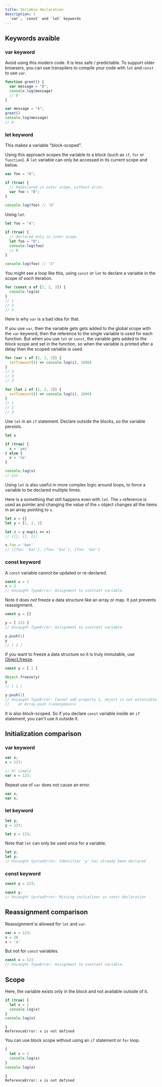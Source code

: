 ```yaml
---
title: Variable declaration
description: |
  `var`, `const` and `let` keywords
---
```


## Keywords avaible

### var keyword

Avoid using this modern code. It is less safe / predictable. To support older browsers,  you can use transpilers to compile your code with `let` and `const` to use `var`.

```javascript
function greet() {
  var message = "B";
  console.log(message)
  // B
}

var message = "A";
greet()
console.log(message)
// A
```

### let keyword

This makes a variable "block-scoped".

Using this approach scopes the variable to a block (such as `if`, `for` or `function`). A `let` variable can only be accessed in its current scope and below.

```javascript
var foo = "A";

if (true) {
  // Redeclared in outer scope, without error.  
  var foo = "B"; 
}
    
console.log(foo) // "B"
```

Using `let`.

```javascript
let foo = "A";

if (true) {
  // Declared only in inner scope.
  let foo = "B"; 
  console.log(foo)
  // B
}
    
console.log(foo) // "A"
```

You might see a loop like this, using `const` or `let` to declare a variable in the scope of _each_ iteration.

```javascript
for (const a of [1, 2, 3]) {
  console.log(a)
}
// 1
// 2
// 3
```

Here is why `var` is a bad idea for that.

If you use `var`, then the variable gets gets added to the global scope with the `var` keyword, then the reference to the single variable is used for each function. But when you use `let` or `const`, the variable gets added to the block scope and set in the function, so when the variable is printed after a delay then the scoped variable is used.

```javascript
for (var i of [1, 2, 3]) {
  setTimeout(() => console.log(i), 1000)
}
// 3
// 3
// 3

for (let i of [1, 2, 3]) {
  setTimeout(() => console.log(i), 1000)
}
// 1
// 2
// 3
```

Use `let` in an `if` statement. Declare outside the blocks, so the variable persists.

```javascript
let x

if (true) {
  x = 'yes'
} else {
  x = 'no'
}

console.log(x)
// yes
```

Using `let` is also useful in more complex logic around loops, to force a variable to be declared multiple times.

Here is a something that still happens even with `let`. The `x` reference is used as pointer and changing the value of the `x` object changes all the items in an array pointing to `x`.

```javascript
let x = {}
let y = [1, 2, 3]

let z = y.map(i => x)
// [{}, {}, {}]

x.foo = 'bar'
// [{foo: 'bar'}, {foo: 'bar'}, {foo: 'bar'}
```

### const keyword

A `const` variable cannot be updated or re-declared.

```javascript
const x = 1
x = 2
// Uncaught TypeError: Assignment to constant variable.
```

Note it does _not_ freeze a data structure like an array or map. It just prevents reassignment.

```javascript
const y = []

y = [ 123 ]
// Uncaught TypeError: Assignment to constant variable.

y.push(1)
y
// [ 1 ]
```

If you want to freeze a data structure so it is truly immutable, use [Object.freeze](https://developer.mozilla.org/en-US/docs/Web/JavaScript/Reference/Global_Objects/Object/freeze).

```javascript
const y = [ 1 ]

Object.freeze(y)
y
// [ 1 ]

y.push(2)
// Uncaught TypeError: Cannot add property 1, object is not extensible
//    at Array.push (<anonymous>)
```

It is also block-scoped. So if you declare `const` variable inside an `if` statement, you can't use it outside it.


## Initialization comparison

### var keyword

```javascript
var x;
x = 123;

// Or simply
var x = 123;
```

Repeat use of `var` does not cause an error.

```javascript
var x;
var x;
```

### let keyword

```javascript
let y;
y = 123;

let z = 123;
```

Note that `let` can only be used once for a variable.

```javascript
let y;
let y;
// Uncaught SyntaxError: Identifier 'y' has already been declared
```

### const keyword

```javascript
const y = 123;
```

```javascript
const y;
// Uncaught SyntaxError: Missing initializer in const declaration
```


## Reassignment comparison

Reassignment is allowed for `let` and `var`.

```javascript
var x = 123;
x = 10
x = 'a'
```

But not for `const` variables.

```javascript
const x = 123
// Uncaught TypeError: Assignment to constant variable.
```


## Scope

Here, the variable exists only in the block and not available outside of it.

```javascript
if (true) {
  let x = 1
  console.log(x)
}
console.log(x)
```

```
1
ReferenceError: x is not defined
```

You can use block scope without using an `if` statement or `for` loop.

```javascript
{
  let x = 1
  console.log(x)
}
console.log(x)
```

```
1
ReferenceError: x is not defined
```
